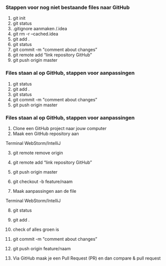 ### Stappen voor nog niet bestaande files naar GitHub
1. git init
2. git status
3. .gitignore aanmaken /.idea
4. git rm -r –cached.idea
5. git add .
6. git status
7. git commit -m "comment about changes”
8. git remote add “link repository GitHub”
9. git push origin master

### Files staan al op GitHub, stappen voor aanpassingen
1. git status
2. git add .
3. git status 
4. git commit -m "comment about changes”
5. git push origin master

### Files staan al op GitHub, stappen voor aanpassingen
1. Clone een GitHub project naar jouw computer
2. Maak een GitHub repository aan

Terminal WebStorm/IntelliJ

3. git remote remove origin
4. git remote add “link repository GitHub”
5. git push origin master
6. git checkout -b feature/naam


7. Maak aanpassingen aan de file

Terminal WebStorm/IntelliJ

8. git status
9. git add .
10. check of alles groen is
11. git commit -m "comment about changes”
12. git push origin feature/naam


13. Via GitHub maak je een Pull Request (PR) en dan compare & pull request